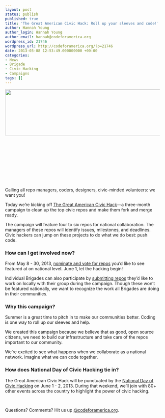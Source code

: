 ```yaml
---
layout: post
status: publish
published: true
title: 'The Great American Civic Hack: Roll up your sleeves and code!'
author: Hannah Young
author_login: Hannah Young
author_email: hannah@codeforamerica.org
wordpress_id: 21746
wordpress_url: http://codeforamerica.org/?p=21746
date: 2013-05-08 12:53:49.000000000 +00:00
categories:
- News
- Brigade
- Civic Hacking
- Campaigns
tags: []
---
```

<a href="http://codeforamerica.org/wp-content/uploads/2013/05/banner1.png"><img class="alignleft size-full wp-image-21758" title="banner" src="http://codeforamerica.org/wp-content/uploads/2013/05/banner1.png" alt="" width="553" height="150" /></a>

&nbsp;

&nbsp;

&nbsp;

&nbsp;

&nbsp;

Calling all repo managers, coders, designers, civic-minded volunteers: we want you!
<p dir="ltr">Today we’re kicking off <a href="http://brigade.codeforamerica.org/civic-coding">The Great American Civic Hack</a>—a three-month campaign to clean up the top civic repos and make them fork and merge ready.</p>
<p dir="ltr">The campaign will feature four to six repos for national collaboration. The managers of these repos will identify issues, milestones, and deadlines. Civic hackers can jump on these projects to do what we do best: push code.</p>

<h3>How can I get involved now?</h3>
<p dir="ltr">From May 8 - 30, 2013, <a href="http://cfabrigade.ideascale.com/">nominate and vote for repos</a> you’d like to see featured at on national level. June 1, let the hacking begin!</p>
<p dir="ltr">Individual Brigades can also participate by <a href="http://cfabrigade.ideascale.com/">submitting repos</a> they’d like to work on locally with their group during the campaign. Though these won’t be featured nationally, we want to recognize the work all Brigades are doing in their communities.</p>

<h3>Why this campaign?</h3>
<p dir="ltr">Summer is a great time to pitch in to make our communities better. Coding is one way to roll up our sleeves and help.</p>
<p dir="ltr">We created this campaign because we believe that as good, open source citizens, we need to build our infrastructure and take care of the repos important to our community.</p>
<p dir="ltr">We’re excited to see what happens when we collaborate as a national network. Imagine what we can code together.</p>

<h3>How does National Day of Civic Hacking tie in?</h3>
<p dir="ltr">The Great American Civic Hack will be punctuated by the <a href="http://hackforchange.org/">National Day of Civic Hacking</a> on June 1 - 2, 2013. During that weekend, we’ll join with 80+ other events across the country to highlight the power of civic hacking.</p>
&nbsp;
<p dir="ltr">Questions? Comments? Hit us up <a href="http://twitter.com/codeforamerica" target="_blank">@codeforamerica.org</a>.</p>
